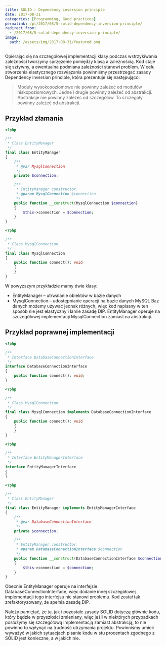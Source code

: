```yaml
---
title: SOLID – Dependency inversion principle
date: 2017-08-31
categories: [Programming, Good practices]
permalink: /pl/2017/08/5-solid-dependency-inversion-principle/
redirect_from:
  - /2017/08/5-solid-dependency-inversion-principle/
image:
  path: /assets/img/2017-08-31/featured.png
---
```

Opierając się na szczegółowej implementacji klasy podczas wstrzykiwania zależności tworzymy sprzężenie pomiędzy klasą a zależnością. Kod staje się sztywny, a ewentualna podmiana zależności stanowi problem. W celu stworzenia elastycznego rozwiązania powinniśmy przestrzegać zasady Dependency inversion principle, która prezentuje się następująco:

> Moduły wysokopoziomowe nie powinny zależeć od modułów niskopoziomowych. Jedne i drugie powinny zależeć od abstrakcji.
> Abstrakcje nie powinny zależeć od szczegółów. To szczegóły powinny zależeć od abstrakcji.

## Przykład złamania
```php
<?php

/**
 * Class EntityManager
 */
final class EntityManager
{
    /**
     * @var MysqlConnection
     */
    private $connection;

    /**
     * EntityManager constructor.
     * @param MysqlConnection $connection
     */
    public function __construct(MysqlConnection $connection)
    {
        $this->connection = $connection;
    }
}
```
```php
<?php

/**
 * Class MysqlConnection
 */
final class MysqlConnection
{
    public function connect(): void
    {
    }
}
```

W powyższym przykładzie mamy dwie klasy:
- EntityManager – utrwalanie obiektów w bazie danych
- MysqlConnection – udostępnianie operacji na bazie danych MySQL
Baz danych możemy używać jednak różnych, więc kod napisany w ten sposób nie jest elastyczny i łamie zasadę DIP. EntityManager operuje na szczegółowej implementacji MysqlConnection zamiast na abstrakcji.

## Przykład poprawnej implementacji
```php
<?php

/**
 * Interface DatabaseConnectionInterface
 */
interface DatabaseConnectionInterface
{
    public function connect(): void;
}
```
```php
<?php

/**
 * Class MysqlConnection
 */
final class MysqlConnection implements DatabaseConnectionInterface
{
    public function connect(): void
    {
    }
}
```
```php
<?php

/**
 * Interface EntityManagerInterface
 */
interface EntityManagerInterface
{
}
```
```php
<?php

/**
 * Class EntityManager
 */
final class EntityManager implements EntityManagerInterface
{
    /**
     * @var DatabaseConnectionInterface
     */
    private $connection;

    /**
     * EntityManager constructor.
     * @param DatabaseConnectionInterface $connection
     */
    public function __construct(DatabaseConnectionInterface $connection)
    {
        $this->connection = $connection;
    }
}
```

Obecnie EntityManager operuje na interfejsie DatabaseConnectionInterface, więc dodanie innej szczegółowej implementacji tego interfejsu nie stanowi problemu. Kod został tak zrefaktoryzowany, że spełnia zasadę DIP.

Należy pamiętać, że ta, jak i pozostałe zasady SOLID dotyczą głównie kodu, który będzie w przyszłości zmieniany, więc jeśli w niektórych przypadkach posłużymy się szczegółową implementacją zamiast abstrakcją, to nie powinno to wpłynąć na trudność utrzymania projektu. Powinniśmy umieć wyważyć w jakich sytuacjach pisanie kodu w stu procentach zgodnego z SOLID jest konieczne, a w jakich nie.
